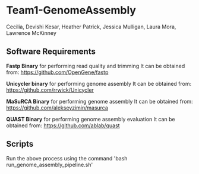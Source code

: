 # Team1-GenomeAssembly
Cecilia, Devishi Kesar, Heather Patrick, Jessica Mulligan, Laura Mora, Lawrence McKinney

## Software Requirements

**Fastp Binary** for performing read quality and trimming
It can be obtained from: https://github.com/OpenGene/fastp

**Unicycler binary** for performing genome assembly
It can be obtained from: https://github.com/rrwick/Unicycler

**MaSuRCA Binary** for performing genome assembly
It can be obtained from: https://github.com/alekseyzimin/masurca

**QUAST Binary** for performing genome assembly evaluation
It can be obtained from: https://github.com/ablab/quast

## Scripts
Run the above process using the command 'bash run\_genome\_assembly\_pipeline.sh'
